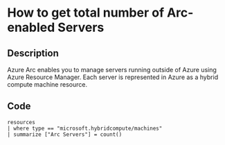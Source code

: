 # How to get total number of Arc-enabled Servers

## Description

Azure Arc enables you to manage servers running outside of Azure using Azure Resource Manager. Each server is represented in Azure as a hybrid compute machine resource.

## Code

```
resources
| where type == "microsoft.hybridcompute/machines"
| summarize ["Arc Servers"] = count()
```